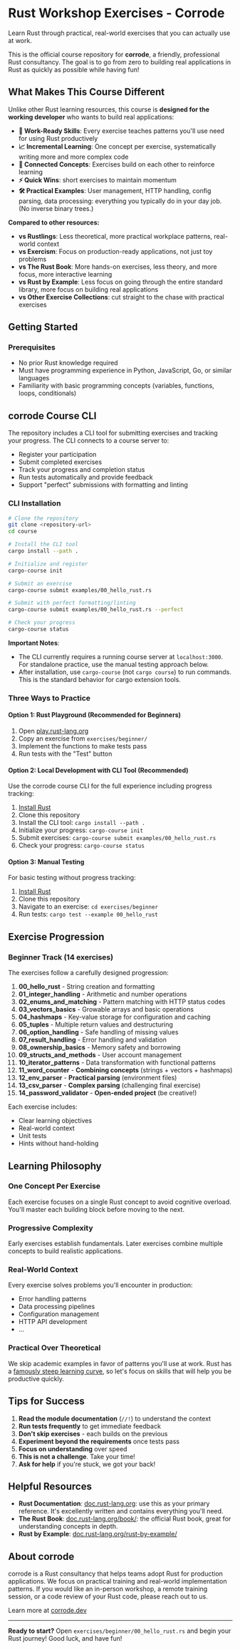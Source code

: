 # Rust Workshop Exercises - Corrode

Learn Rust through practical, real-world exercises that you can actually use at work.

This is the official course repository for **corrode**, a friendly, professional Rust consultancy. 
The goal is to go from zero to building real applications in Rust as quickly as possible while having fun!

## What Makes This Course Different

Unlike other Rust learning resources, this course is **designed for the working developer** who wants to build real applications:

- **🎯 Work-Ready Skills**: Every exercise teaches patterns you'll use need for using Rust productively 
- **📈 Incremental Learning**: One concept per exercise, systematically writing more and more complex code 
- **🔗 Connected Concepts**: Exercises build on each other to reinforce learning
- **⚡ Quick Wins**: short exercises to maintain momentum
- **🛠️ Practical Examples**: User management, HTTP handling, config parsing, data processing: everything you typically do in your day job. (No inverse binary trees.)

**Compared to other resources:**
- **vs Rustlings**: Less theoretical, more practical workplace patterns, real-world context
- **vs Exercism**: Focus on production-ready applications, not just toy problems
- **vs The Rust Book**: More hands-on exercises, less theory, and more focus, more interactive learning
- **vs Rust by Example**: Less focus on going through the entire standard library, more focus on building real applications 
- **vs Other Exercise Collections**: cut straight to the chase with practical exercises

## Getting Started

### Prerequisites

- No prior Rust knowledge required
- Must have programming experience in Python, JavaScript, Go, or similar languages 
- Familiarity with basic programming concepts (variables, functions, loops, conditionals)

## corrode Course CLI

The repository includes a CLI tool for submitting exercises and tracking your progress. The CLI connects to a course server to:

- Register your participation
- Submit completed exercises
- Track your progress and completion status
- Run tests automatically and provide feedback
- Support "perfect" submissions with formatting and linting

### CLI Installation

```bash
# Clone the repository
git clone <repository-url>
cd course

# Install the CLI tool
cargo install --path .

# Initialize and register
cargo-course init

# Submit an exercise
cargo-course submit examples/00_hello_rust.rs

# Submit with perfect formatting/linting
cargo-course submit examples/00_hello_rust.rs --perfect

# Check your progress
cargo-course status
```

**Important Notes**:
- The CLI currently requires a running course server at `localhost:3000`. For standalone practice, use the manual testing approach below.
- After installation, use `cargo-course` (not `cargo course`) to run commands. This is the standard behavior for cargo extension tools.

### Three Ways to Practice

#### Option 1: Rust Playground (Recommended for Beginners)

1. Open [play.rust-lang.org](https://play.rust-lang.org/)
2. Copy an exercise from `exercises/beginner/`
3. Implement the functions to make tests pass
4. Run tests with the "Test" button

#### Option 2: Local Development with CLI Tool (Recommended)

Use the corrode course CLI for the full experience including progress tracking:

1. [Install Rust](https://rustup.rs/)
2. Clone this repository
3. Install the CLI tool: `cargo install --path .`
4. Initialize your progress: `cargo-course init`
5. Submit exercises: `cargo-course submit examples/00_hello_rust.rs`
6. Check your progress: `cargo-course status`

#### Option 3: Manual Testing

For basic testing without progress tracking:

1. [Install Rust](https://rustup.rs/)
2. Clone this repository  
3. Navigate to an exercise: `cd exercises/beginner`
4. Run tests: `cargo test --example 00_hello_rust`

## Exercise Progression

### Beginner Track (14 exercises)

The exercises follow a carefully designed progression:

1. **00_hello_rust** - String creation and formatting
2. **01_integer_handling** - Arithmetic and number operations  
3. **02_enums_and_matching** - Pattern matching with HTTP status codes
4. **03_vectors_basics** - Growable arrays and basic operations
5. **04_hashmaps** - Key-value storage for configuration and caching
6. **05_tuples** - Multiple return values and destructuring
7. **06_option_handling** - Safe handling of missing values
8. **07_result_handling** - Error handling and validation
9. **08_ownership_basics** - Memory safety and borrowing
10. **09_structs_and_methods** - User account management
11. **10_iterator_patterns** - Data transformation with functional patterns
12. **11_word_counter** - **Combining concepts** (strings + vectors + hashmaps)
13. **12_env_parser** - **Practical parsing** (environment files)
14. **13_csv_parser** - **Complex parsing** (challenging final exercise)
15. **14_password_validator** - **Open-ended project** (be creative!)

Each exercise includes:
- Clear learning objectives
- Real-world context
- Unit tests
- Hints without hand-holding

## Learning Philosophy

### One Concept Per Exercise

Each exercise focuses on a single Rust concept to avoid cognitive overload.
You'll master each building block before moving to the next.

### Progressive Complexity

Early exercises establish fundamentals. Later exercises combine multiple
concepts to build realistic applications.

### Real-World Context

Every exercise solves problems you'll encounter in production:

- Error handling patterns
- Data processing pipelines
- Configuration management
- HTTP API development
- ...

### Practical Over Theoretical

We skip academic examples in favor of patterns you'll use at work.
Rust has a [famously steep learning curve](https://corrode.dev/blog/flattening-rusts-learning-curve/), so let's focus on skills that will help you be productive quickly.

## Tips for Success

1. **Read the module documentation** (`//!`) to understand the context
2. **Run tests frequently** to get immediate feedback
3. **Don't skip exercises** - each builds on the previous
4. **Experiment beyond the requirements** once tests pass
5. **Focus on understanding** over speed
6. **This is not a challenge**. Take your time!
7. **Ask for help** if you're stuck, we got your back! 

## Helpful Resources 

- **Rust Documentation**: [doc.rust-lang.org](https://doc.rust-lang.org/stable/std/index.html): use this as your primary reference. It's excellently written and contains everything you'll need.
- **The Rust Book**: [doc.rust-lang.org/book/](https://doc.rust-lang.org/book/): the official Rust book, great for understanding concepts in depth.
- **Rust by Example**: [doc.rust-lang.org/rust-by-example/](https://doc.rust-lang.org/rust-by-example/)

## About corrode

corrode is a Rust consultancy that helps teams adopt Rust for production applications.
We focus on practical training and real-world implementation patterns.
If you would like an in-person workshop, a remote training session, or a code review of your Rust code, please reach out to us.

Learn more at [corrode.dev](https://corrode.dev)

---

**Ready to start?** Open `exercises/beginner/00_hello_rust.rs` and begin your Rust journey! Good luck, and have fun!